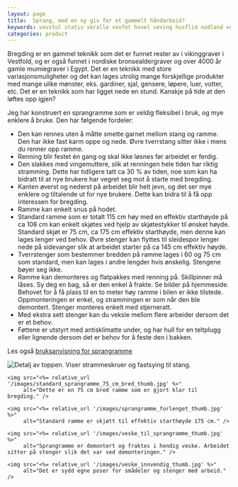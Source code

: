 ```yaml
---
layout: page
title:  Sprang, med en ny giv for et gammelt håndarbeid?
keywords: vevstol stativ skralle vevfot hovel veving husflid nodland vev produksjon
categories: product
---
```


<p class="block">
  Bregding er en gammel teknikk som det er funnet
  rester av i vikinggraver i Vestfold,
  og er også funnet i nordiske bronsealdergraver
  og over 4000 år gamle mumiegraver i Egypt.
  Det er en teknikk med store variasjonsmuligheter
  og det kan lages utrolig mange forskjellige produkter med mange
  ulike mønster, eks. gardiner, sjal, gensere, løpere, luer, votter, etc.
  Det er en teknikk som har ligget nede en stund.
  Kanskje på tide at den løftes opp igjen?
</p>

<p class="block">
  Jeg har konstruert en sprangramme som er veldig fleksibel i bruk,
  og mye enklere å bruke. Den har følgende fordeler:
</p>

<div class="content">
  <ul>
    <li>
      Den kan rennes uten å måtte smette garnet mellom stang og ramme.
      Den har ikke fast karm oppe og nede.
      Øvre tverrstang sitter ikke i mens du renner opp ramme.
    </li>
    <li>
      Renning blir festet én gang og skal ikke løsnes før arbeidet er ferdig.
    </li>
    <li>
      Den slakkes med vingemuttere,
      slik at renningen hele tiden har riktig stramming.
      Dette har tidligere tatt ca 30 % av tiden,
      noe som kan ha bidratt til at nye brukere
      har vegret seg mot å starte med bregding.
    </li>
    <li>
      Kanten øverst og nederst på arbeidet blir helt jevn,
      og det ser mye enklere og tiltalende ut for nye brukere.
      Dette kan bidra til å få opp interessen for bregding.
    </li>
    <li>
      Ramme kan enkelt snus på hodet.
    </li>
    <li>
      Standard ramme som er totalt 115 cm høy med en effektiv starthøyde på
      ca 108 cm kan enkelt skjøtes ved hjelp av skjøtestykker til ønsket høyde.
      Standard skjøt er 75 cm, ca 175 cm effektiv starthøyde,
      men denne kan lages lenger ved behov.
      Øvre stenger kan flyttes til sleidespor lenger nede på sidevanger
      slik at arbeidet starter på ca 145 cm effektiv høyde.
    </li>
    <li>
      Tverrstenger som bestemmer bredden på ramme lages i 60
      og 75 cm som standard,
      men kan lages i andre lengder hvis ønskelig. Stengene bøyer seg ikke.
    </li>
    <li>
      Ramme kan demonteres og flatpakkes med renning på.
      Skillpinner må låses. Sy deg en bag, så er den enkel å frakte.
      Se bilder på hjemmeside.
      Behovet for å få plass til en to meter høy ramme i bilen er ikke tilstede.
      Oppmonteringen er enkel, og strammingen er som når den ble demontert.
      Stenger monteres enkelt med stjerneratt.
    </li>
    <li>
      Med ekstra sett stenger kan du veksle mellom flere
      arbeider dersom det er et behov.
    </li>
    <li>
      Føttene er utstyrt med antisklimatte under,
      og har hull for en teltplugg eller lignende
      dersom det er behov for å feste den i bakken.
    </li>
  </ul>
</div>

<p class="block">
  Les også <a href="bruksanvisning_sprangramme">bruksanvisning for sprangramme</a>
</p>

<div class="columns">
  <div class="column">
    <img src="<%= relative_url '/images/sprangramme_justering_thumb.jpg' %>"
         alt="Detalj av toppen. Viser strammeskruer og fastsying til stang." />

    <img src="<%= relative_url '/images/standard_sprangramme_75_cm_bred_thumb.jpg' %>"
         alt="Dette er en 75 cm bred ramme som er gjort klar til bregding." />

    <img src="<%= relative_url '/images/sprangramme_forlenget_thumb.jpg' %>"
         alt="Standard ramme er skjøtt til effektiv starthøyde 175 cm." />

    <img src="<%= relative_url '/images/veske_til_sprangramme_thumb.jpg' %>"
         alt="Sprangramme er demontert og fraktes i hendig veske. Arbeidet sitter på stenger slik det var ved demonteringen." />

    <img src="<%= relative_url '/images/veske_innvendig_thumb.jpg' %>"
         alt="Det er sydd egne poser for smådeler og stenger med arbeid." />
  </div>
</div>
